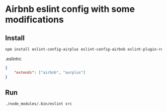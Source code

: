 # Airbnb eslint config with some modifications

## Install

```bash
npm install eslint-config-airplus eslint-config-airbnb eslint-plugin-react babel-eslint eslint
```

.eslintrc

```json
{
    "extends": ["airbnb", "aurplus"]
}
```

## Run

```bash
./node_modules/.bin/eslint src
```
